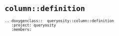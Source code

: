 # `column::definition`

```{eval-rst}
.. doxygenclass::  queryosity::column::definition
   :project: queryosity
   :members:
```